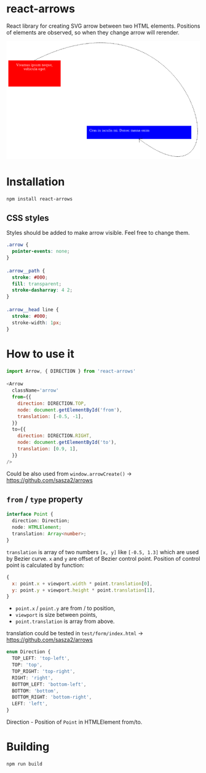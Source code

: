 # react-arrows
React library for creating SVG arrow between two HTML elements. Positions of elements are observed, so when they change arrow will rerender.

!["Arrow"](docs/arrow-1.png?raw=true "Arrow example")

# Installation

```sh
npm install react-arrows
```

## CSS styles
Styles should be added to make arrow visible. Feel free to change them.

```css
.arrow {
  pointer-events: none;
}

.arrow__path {
  stroke: #000;
  fill: transparent;
  stroke-dasharray: 4 2;
}

.arrow__head line {
  stroke: #000;
  stroke-width: 1px;        
}
```

# How to use it

```js
import Arrow, { DIRECTION } from 'react-arrows'

<Arrow
  className='arrow'
  from={{
    direction: DIRECTION.TOP,
    node: document.getElementById('from'),
    translation: [-0.5, -1],
  }}
  to={{
    direction: DIRECTION.RIGHT,
    node: document.getElementById('to'),
    translation: [0.9, 1],
  }}
/>
```

Could be also used from `window.arrowCreate()` -> https://github.com/sasza2/arrows

## `from` / `type` property

```typescript
interface Point {
  direction: Direction;
  node: HTMLElement;
  translation: Array<number>;
}
```

`translation` is array of two numbers `[x, y]` like `[-0.5, 1.3]` which are used by Bezier curve. `x` and `y` are offset of Bezier control point. Position of control point is calculated by function:

```javascript
{
  x: point.x + viewport.width * point.translation[0],
  y: point.y + viewport.height * point.translation[1],
}
```

- `point.x` / `point.y` are from / to position,
- `viewport` is size between points,
- `point.translation` is array from above.

translation could be tested in `test/form/index.html` -> https://github.com/sasza2/arrows

```typescript
enum Direction {
  TOP_LEFT: 'top-left',
  TOP: 'top',
  TOP_RIGHT: 'top-right',
  RIGHT: 'right',
  BOTTOM_LEFT: 'bottom-left',
  BOTTOM: 'bottom',
  BOTTOM_RIGHT: 'bottom-right',
  LEFT: 'left',
}
```

Direction - Position of `Point` in HTMLElement from/to.

# Building
```sh
npm run build
```
